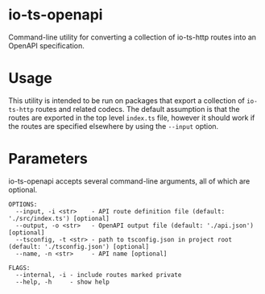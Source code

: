 # io-ts-openapi

Command-line utility for converting a collection of io-ts-http routes into an OpenAPI
specification.

# Usage

This utility is intended to be run on packages that export a collection of `io-ts-http`
routes and related codecs. The default assumption is that the routes are exported in the
top level `index.ts` file, however it should work if the routes are specified elsewhere
by using the `--input` option.

# Parameters

io-ts-openapi accepts several command-line arguments, all of which are optional.

```
OPTIONS:
  --input, -i <str>    - API route definition file (default: './src/index.ts') [optional]
  --output, -o <str>   - OpenAPI output file (default: './api.json') [optional]
  --tsconfig, -t <str> - path to tsconfig.json in project root (default: './tsconfig.json') [optional]
  --name, -n <str>     - API name [optional]

FLAGS:
  --internal, -i - include routes marked private
  --help, -h     - show help
```
